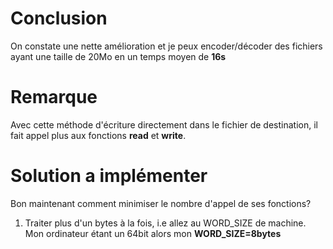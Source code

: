 # Conclusion
On constate une nette amélioration et je peux encoder/décoder des fichiers ayant une taille de 20Mo en un temps moyen de **16s**

# Remarque
Avec cette méthode d'écriture directement dans le fichier de destination,
il fait appel plus aux fonctions **read** et **write**.

# Solution a implémenter
Bon maintenant comment minimiser le nombre d'appel de ses fonctions?
 1. Traiter plus d'un bytes à la fois, i.e allez au WORD_SIZE de machine.
 Mon ordinateur étant un 64bit alors mon **WORD_SIZE=8bytes**

